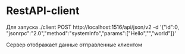 # RestAPI-client

Для запуска 
./client POST http://localhost:1516/api/json/v2 -d '{"id":0, "jsonrpc":"2.0","method":"systemInfo","params":["Hello","","world"]}'

Сервер отображает данные отправленные клиентом
